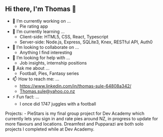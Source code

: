 ## Hi there, I'm Thomas 👋

- 🔭 I’m currently working on ...
    - Pie rating app
- 🌱 I’m currently learning ...
  - Client-side: HTML5, CSS, React, Typescript
  - Server-side: Node.js, Express, SQLite3, Knex, RESTful API, Auth0
- 👯 I’m looking to collaborate on ...
  - Anything I find interesting
- 🤔 I’m looking for help with ...
  - Job insights, internship positions 
- 💬 Ask me about ...
  - Football, Pies, Fantasy series
- 📫 How to reach me: ...
    - https://www.linkedin.com/in/thomas-sule-64808a342/ <br>
    - Thomas.sule@yahoo.co.nz
- ⚡ Fun fact: ...
  - I once did 1747 juggles with a football

Projects:
    - PieStars is my final group project for Dev Academy which currently lets you sign in and rate pies around NZ, in progress to update for more flavours and locations. Dreamfest and Pupparazi are both solo projects I completed while at Dev Academy.
